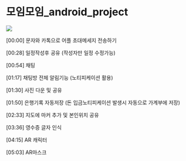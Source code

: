 # 모임모임_android_project


[![](http://img.youtube.com/vi/PFyxkuYhpnE/0.jpg)](http://www.youtube.com/watch?v=PFyxkuYhpnE "")



[00:00] 문자와 카톡으로 어플 초대메세지 전송하기


[00:28] 일정작성후 공유 (작성자만 일정 수정가능)


[00:54] 채팅


[01:17] 채팅방 전체 알림기능 (노티피케이션 활용)


[01:30] 사진 다운 및 공유


[01:50] 은행기록 자동저장 (돈 입금노티피케이션 발생시 자동으로 가계부에 저장)


[02:33] 지도에 마커 추가 및 본인위치 공유


[03:36] 영수증 글자 인식


[04:15] AR 캐릭터


[05:03] AR마스크


